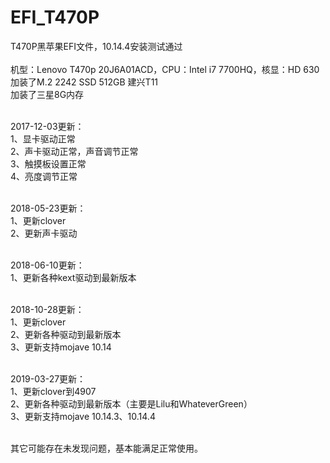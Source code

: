 # EFI_T470P
T470P黑苹果EFI文件，10.14.4安装测试通过</br>
</br>
机型：Lenovo T470p 20J6A01ACD，CPU：Intel i7 7700HQ，核显：HD 630</br>
加装了M.2 2242 SSD 512GB 建兴T11</br>
加装了三星8G内存</br>
</br>

2017-12-03更新：</br>
1、显卡驱动正常</br>
2、声卡驱动正常，声音调节正常</br>
3、触摸板设置正常</br>
4、亮度调节正常</br>
</br>

2018-05-23更新：</br>
1、更新clover</br>
2、更新声卡驱动</br>
</br>

2018-06-10更新：</br>
1、更新各种kext驱动到最新版本</br>
</br>

2018-10-28更新：</br>
1、更新clover</br>
2、更新各种驱动到最新版本</br>
3、更新支持mojave 10.14</br>
</br>


2019-03-27更新：</br>
1、更新clover到4907</br>
2、更新各种驱动到最新版本（主要是Lilu和WhateverGreen）</br>
3、更新支持mojave 10.14.3、10.14.4</br>
</br>

其它可能存在未发现问题，基本能满足正常使用。</br>
</br>